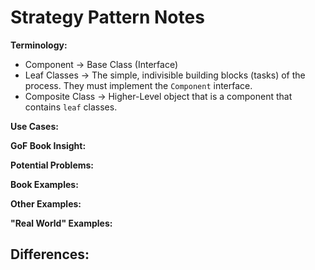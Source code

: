 # Strategy Pattern Notes

**Terminology:**
- Component -> Base Class (Interface)
- Leaf Classes -> The simple, indivisible building blocks (tasks) of the process. They must implement the `Component` interface.
- Composite Class -> Higher-Level object that is a component that contains `leaf` classes. 

**Use Cases:**


**GoF Book Insight:**


**Potential Problems:**


**Book Examples:**


**Other Examples:**


**"Real World" Examples:**


## Differences:

